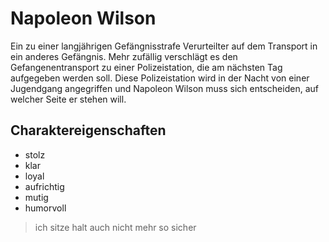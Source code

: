 # Napoleon Wilson

Ein zu einer langjährigen Gefängnisstrafe Verurteilter auf dem Transport in ein anderes Gefängnis. Mehr zufällig verschlägt es den Gefangenentransport zu einer Polizeistation, die am nächsten Tag aufgegeben werden soll. Diese Polizeistation wird in der Nacht von einer Jugendgang angegriffen und Napoleon Wilson muss sich entscheiden, auf welcher Seite er stehen will.

## Charaktereigenschaften

* stolz
* klar
* loyal
* aufrichtig
* mutig
* humorvoll

> ich sitze halt auch nicht mehr so sicher
